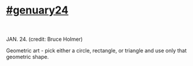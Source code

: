 # [#genuary24](https://genuary.art/prompts#jan24)</br></br>
JAN. 24. (credit: Bruce Holmer)</br>

Geometric art - pick either a circle, rectangle, or triangle and use only that geometric shape.</br>
